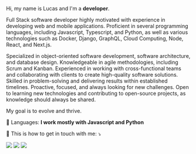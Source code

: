 <p align="left"> 
  Hi, my name is Lucas and I'm a <strong>developer</strong>.<br>
</p>

<p align="left"> 
Full Stack software developer highly motivated with experience in developing web and mobile applications. Proficient in several programming languages, including Javascript, Typescript, and Python, as well as various technologies such as Docker, Django, GraphQL, Cloud Computing, Node, React, and Next.js.
</p>

<p align="left"> 
Specialized in object-oriented software development, software architecture, and database design. Knowledgeable in agile methodologies, including Scrum and Kanban. Experienced in working with cross-functional teams and collaborating with clients to create high-quality software solutions. Skilled in problem-solving and delivering results within established timelines. Proactive, focused, and always looking for new challenges. Open to learning new technologies and contributing to open-source projects, as knowledge should always be shared.
</p>

<p align="left"> 
My goal is to evolve and thrive.
</p>

<p align="left">
  🦄 Languages: <strong>I work mostly with Javascript and Python</strong>
</p>

<p align="left">
  💌 This is how to get in touch with me: ⤵️
</p>

<p align="left">
  <a href="mailto:pires.lucas94@gmail alt="Gmail">
  <img src="https://img.shields.io/badge/-Gmail-FF0000?style=flat-square&labelColor=FF0000&logo=gmail&logoColor=white&link=LINK-DO-SEU-EMAIL" /></a>

  <a href="https://www.linkedin.com/in/lucas-ribeiro-pires-0b4516140/" alt="Linkedin">
  <img src="https://img.shields.io/badge/-Linkedin-0e76a8?style=flat-square&logo=Linkedin&logoColor=white&link=LINK-DO-SEU-LINKEDIN" /></a>

  <a href="https://www.instagram.com/o_lucaspires/" alt="Instagram">
  <img src="https://img.shields.io/badge/-Instagram-DF0174?style=flat-square&labelColor=DF0174&logo=instagram&logoColor=white&link=LINK-DO-SEU-INSTAGRAM"/></a>
</p>  

